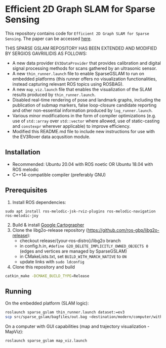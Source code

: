 # Efficient 2D Graph SLAM for Sparse Sensing

This repository contains code for `Efficient 2D Graph SLAM for Sparse Sensing`. The paper can be accessed [here](paper/iros2022.pdf).

THIS SPARSE GSLAM REPOSITORY HAS BEEN EXTENDED AND MODIFIED BY SERGIOS GAVRIILIDIS AS FOLLOWS:
- A new data provider `EV3DataProvider` that provides calibration and digital signal processing methods for scans gathered by an ultrasonic sensor.
- A new `thin_runner.launch` file to enable SparseGSLAM to run on embedded platforms (this runner offers no visualization functionalities, instead capturing relevant ROS topics using ROSBAG).
- A new `map_viz.launch` file that enables the visualization of the SLAM results produced by `thin_runner.launch`.
- Disabled real-time rendering of pose and landmark graphs, including the publication of submap markers, false loop-closure candidate reporting and other non-essential information produced by `log_runner.launch`.
- Various minor modifications in the form of compiler optimizations (e.g. use of `std::array` over `std::vector` where allowed, use of static-casting and `constexpr` wherever applicable) to improve efficiency.
- Modified this README.md file to include new instructions for use with the EV3Rover data acqusition module.

## Installation
- Recommended: Ubuntu 20.04 with ROS noetic OR Ubuntu 18.04 with ROS melodic
- C++14-compatible compiler (preferably GNU)

## Prerequisites
1. Install ROS dependencies:
```
sudo apt install ros-melodic-jsk-rviz-plugins ros-melodic-navigation ros-melodic-joy
```
2. Build & install [Google Cartographer](https://google-cartographer.readthedocs.io/en/latest/)
3. Clone the libg2o-release repository (https://github.com/ros-gbp/libg2o-release):
    - checkout release/{your-ros-distro}/libg2o branch
    - in config.h.in, `#define G2O_DELETE_IMPLICITLY_OWNED_OBJECTS 0` (edges and vertices are managed by SparseGSLAM)
    - in CMakeLists.txt, set `BUILD_WITH_MARCH_NATIVE` to `ON`
    - update links with `sudo ldconfig`
4. Clone this repository and build
```bash
catkin_make -DCMAKE_BUILD_TYPE=Release
```
## Running
On the embedded platform (SLAM logic):
```bash
roslaunch sparse_gslam thin_runner.launch dataset:=ev3
scp src/sparse_gslam/bagfiles/out.bag <destination/modern/computer/with/gui>
```
On a computer with GUI capabilities (map and trajectory visualization - MapViz):
```bash
roslaunch sparse_gslam map_viz.launch
```
